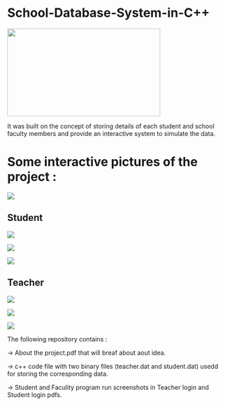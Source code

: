 # School-Database-System-in-C++

<a href="url"><img src="https://previews.123rf.com/images/maxkabakov/maxkabakov1604/maxkabakov160401741/55383848-software-concept-chalk-blue-database-with-lock-icon-on-school-board-background-with-hand-drawn-progr.jpg"  height="200" width="350" ></a>

It was built on the concept of storing details of each student and school faculty members and provide an interactive system to simulate the data.

# Some interactive pictures of the project :

<a href="url"><img src="https://user-images.githubusercontent.com/76813122/148982295-eee52a7c-1e0f-408a-8b8b-2aa49cb2b110.png"  ></a>

## Student

<a href="url"><img src="https://user-images.githubusercontent.com/76813122/148981274-5e1a13b6-163a-405e-95bb-e0c868b45424.png"  ></a>

<a href="url"><img src="https://user-images.githubusercontent.com/76813122/148981525-5ff8185b-21a4-497a-87bd-03ba6d07f0b1.png"  ></a>

<a href="url"><img src="https://user-images.githubusercontent.com/76813122/148981784-25abc622-e8a9-467e-b2b7-8b7c5ea831b7.png"  ></a>

## Teacher

<a href="url"><img src="https://user-images.githubusercontent.com/76813122/148982438-2d4e61c7-7431-41e5-a280-3dd6f0bf11a2.png"  ></a>

<a href="url"><img src="https://user-images.githubusercontent.com/76813122/148982046-ef21ddbb-9960-4776-95e8-d504a68f9d13.png"  ></a>

<a href="url"><img src="https://user-images.githubusercontent.com/76813122/148981525-5ff8185b-21a4-497a-87bd-03ba6d07f0b1.png"  ></a>


The following repository contains :

-> About the project.pdf that will breaf about aout idea.

-> c++ code file with two binary files (teacher.dat and student.dat) usedd for storing the corresponding data.

-> Student and Faculity program run screenshots in Teacher login and Student login pdfs.
